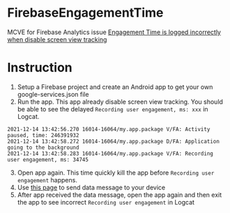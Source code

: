 # FirebaseEngagementTime
MCVE for Firebase Analytics issue [Engagement Time is logged incorrectly when disable screen view tracking](https://github.com/firebase/firebase-android-sdk/issues/3240)

# Instruction
1. Setup a Firebase project and create an Android app to get your own google-services.json file
2. Run the app. This app already disable screen view tracking. You should be able to see the delayed `Recording user engagement, ms: xxx` in Logcat.
```
2021-12-14 13:42:56.270 16014-16064/my.app.package V/FA: Activity paused, time: 246391932
2021-12-14 13:42:58.272 16014-16064/my.app.package D/FA: Application going to the background
2021-12-14 13:42:58.283 16014-16064/my.app.package V/FA: Recording user engagement, ms: 34745
```
3. Open app again. This time quickly kill the app before `Recording user engagement` happens.
4. Use [this page](https://firebase.google.com/docs/reference/fcm/rest/v1/projects.messages/send?apix_params=%7B%22parent%22%3A%22projects%2Fyour_project_id%22%2C%22resource%22%3A%7B%22validateOnly%22%3Afalse%2C%22message%22%3A%7B%22token%22%3A%22your_fcm_token%22%2C%22name%22%3A%22test%22%2C%22data%22%3A%7B%22test%22%3A%22test%22%7D%7D%7D%7D) to send data message to your device 
5. After app received the data message, open the app again and then exit the app to see incorrect `Recording user engagement` in Logcat
